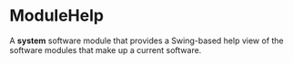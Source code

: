 # ModuleHelp
A **system** software module that provides a Swing-based help view of the software modules that make up a current software.